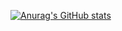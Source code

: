 [![Anurag's GitHub stats](https://github-readme-stats.vercel.app/api?username=Gedh-StuffyWalk&show_icons=true&theme=tokyonight)]([https://b23.tv/iEJTnPp](https://space.bilibili.com/3494366867884831))
